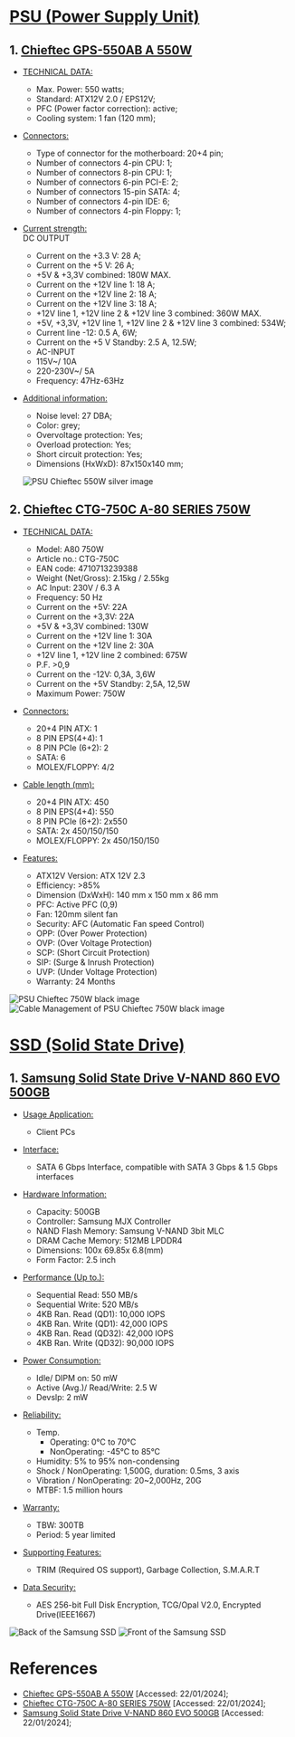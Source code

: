 # <u> **PSU** (Power Supply Unit) </u>

## 1. <u> Chieftec GPS-550AB A 550W </u>

* <u> TECHNICAL DATA: </u>
  - Max. Power: 550 watts;
  - Standard: ATX12V 2.0 / EPS12V;
  - PFC (Power factor correction): active;
  - Cooling system: 1 fan (120 mm);

* <u> Connectors: </u>
  - Type of connector for the motherboard: 20+4 pin;
  - Number of connectors 4-pin CPU: 1;
  - Number of connectors 8-pin CPU: 1;
  - Number of connectors 6-pin PCI-E: 2;
  - Number of connectors 15-pin SATA: 4;
  - Number of connectors 4-pin IDE: 6;
  - Number of connectors 4-pin Floppy: 1;

* <u> Current strength: </u>
<br> DC OUTPUT
  - Current on the +3.3 V: 28 A;
  - Current on the +5 V: 26 A;
  - +5V & +3,3V combined: 180W MAX.
  - Current on the +12V line 1: 18 A;
  - Current on the +12V line 2: 18 A;
  - Current on the +12V line 3: 18 A;
  - +12V line 1, +12V line 2 & +12V line 3 combined: 360W MAX.
  - +5V, +3,3V, +12V line 1, +12V line 2 & +12V line 3 combined: 534W;
  - Current line -12: 0.5 A, 6W;
  - Current on the +5 V Standby: 2.5 A, 12.5W;
  - AC-INPUT
  - 115V~/ 10A
  - 220-230V~/ 5A
  - Frequency: 47Hz-63Hz

* <u> Additional information: </u>
  - Noise level: 27 DBA;
  - Color: grey;
  - Overvoltage protection: Yes;
  - Overload protection: Yes;
  - Short circuit protection: Yes;
  - Dimensions (HxWxD): 87x150x140 mm;

  ![PSU Chieftec 550W silver image](/ace-2023_-ace_2023_team-1/research_folder/Images/PSU550W.jpeg)

## 2. <u> Chieftec CTG-750C A-80 SERIES 750W </u>

* <u> TECHNICAL DATA: </u>
  - Model: A80 750W
  - Article no.: CTG-750C
  - EAN code: 4710713239388
  - Weight (Net/Gross): 2.15kg / 2.55kg
  - AC Input: 230V / 6.3 A
  - Frequency: 50 Hz
  - Current on the +5V: 22A
  - Current on the +3,3V: 22A
  - +5V & +3,3V combined: 130W
  - Current on the +12V line 1: 30A
  - Current on the +12V line 2: 30A
  - +12V line 1, +12V line 2 combined: 675W
  - P.F.	>0,9
  - Current on the -12V: 0,3A, 3,6W
  - Current on the +5V Standby: 2,5A, 12,5W
  - Maximum Power: 750W

* <u> Connectors: </u>
  - 20+4 PIN ATX: 1
  - 8 PIN EPS(4+4): 1
  - 8 PIN PCIe (6+2): 2
  - SATA: 6
  - MOLEX/FLOPPY: 4/2

* <u> Cable length (mm): </u>
  - 20+4 PIN ATX: 450
  - 8 PIN EPS(4+4): 550
  - 8 PIN PCIe (6+2): 2x550
  - SATA: 2x 450/150/150
  - MOLEX/FLOPPY: 2x 450/150/150

* <u> Features: </u>
  - ATX12V Version: ATX 12V 2.3
  - Efficiency: >85%
  - Dimension (DxWxH): 140 mm x 150 mm x 86 mm
  - PFC: Active PFC (0,9)
  - Fan: 120mm silent fan
  - Security: AFC (Automatic Fan speed Control)
  - OPP: (Over Power Protection)
  - OVP: (Over Voltage Protection)
  - SCP: (Short Circuit Protection)
  - SIP: (Surge & Inrush Protection)
  - UVP: (Under Voltage Protection)
  - Warranty: 24 Months

![PSU Chieftec 750W black image](/ace-2023_-ace_2023_team-1/research_folder/Images/PSU750W2.jpeg)
![Cable Management of PSU Chieftec 750W black image](/ace-2023_-ace_2023_team-1/research_folder/Images/PSU750W.jpeg)

# <u> **SSD (Solid State Drive)** </u>

## 1. <u> Samsung Solid State Drive V-NAND 860 EVO 500GB </u>

* <u> Usage Application: </u>
  - Client PCs

* <u> Interface:  </u>
  - SATA 6 Gbps Interface, compatible with SATA 3 Gbps & 1.5 Gbps interfaces

* <u> Hardware Information: </u>
  - Capacity: 500GB
  - Controller: Samsung MJX Controller
  - NAND Flash Memory: Samsung V-NAND 3bit MLC
  - DRAM Cache Memory: 512MB LPDDR4
  - Dimensions: 100x 69.85x 6.8(mm)
  - Form Factor: 2.5 inch

* <u> Performance (Up to.): </u>
  - Sequential Read: 550 MB/s
  - Sequential Write: 520 MB/s
  - 4KB Ran. Read (QD1): 10,000 IOPS
  - 4KB Ran. Write (QD1): 42,000 IOPS
  - 4KB Ran. Read (QD32): 42,000 IOPS
  - 4KB Ran. Write (QD32): 90,000 IOPS

* <u> Power Consumption: </u>
  - Idle/ DIPM on: 50 mW
  - Active (Avg.)/ Read/Write: 2.5 W
  - Devslp: 2 mW

* <u> Reliability: </u>
  - Temp.
    - Operating: 0°C to 70°C
    - NonOperating: -45°C to 85°C
  - Humidity: 5% to 95% non-condensing
  - Shock / NonOperating: 1,500G, duration: 0.5ms, 3 axis
  - Vibration / NonOperating: 20~2,000Hz, 20G
  - MTBF: 1.5 million hours
  
* <u> Warranty: </u>
  - TBW: 300TB
  - Period: 5 year limited

* <u> Supporting Features: </u>
  - TRIM (Required OS support), Garbage Collection, S.M.A.R.T

* <u> Data Security: </u>
  - AES 256-bit Full Disk Encryption, TCG/Opal V2.0, Encrypted Drive(IEEE1667)

![Back of the Samsung SSD](/ace-2023_-ace_2023_team-1/research_folder/Images/SSDback.jpeg)
![Front of the Samsung SSD](/ace-2023_-ace_2023_team-1/research_folder/Images/SSDfront.jpeg)

# References
- [Chieftec GPS-550AB A 550W](http://specsan.com/power-supply-chieftec/chieftec-gps-550ab-a-550w/) [Accessed: 22/01/2024];
- [Chieftec CTG-750C A-80 SERIES 750W](https://www.chieftec.eu/products-detail/107/A-80_SERIES/130/CTG-750C) [Accessed: 22/01/2024];
- [Samsung Solid State Drive V-NAND 860 EVO 500GB](https://download.semiconductor.samsung.com/resources/data-sheet/Samsung_SSD_860_EVO_Data_Sheet_Rev1.pdf) [Accessed: 22/01/2024];
